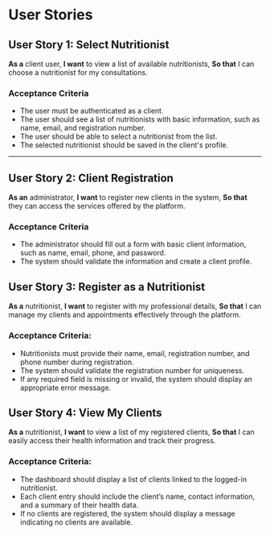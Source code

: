 # User Stories

## User Story 1: Select Nutritionist

**As a** client user,
**I want** to view a list of available nutritionists,
**So that** I can choose a nutritionist for my consultations.

### Acceptance Criteria
- The user must be authenticated as a client.
- The user should see a list of nutritionists with basic information, such as name, email, and registration number.
- The user should be able to select a nutritionist from the list.
- The selected nutritionist should be saved in the client's profile.

---

## User Story 2: Client Registration

**As an** administrator,
**I want** to register new clients in the system,
**So that** they can access the services offered by the platform.

### Acceptance Criteria
- The administrator should fill out a form with basic client information, such as name, email, phone, and password.
- The system should validate the information and create a client profile.

## User Story 3: Register as a Nutritionist
**As a** nutritionist,
**I want** to register with my professional details,
**So that** I can manage my clients and appointments effectively through the platform.

### Acceptance Criteria:

- Nutritionists must provide their name, email, registration number, and phone number during registration.
- The system should validate the registration number for uniqueness.
- If any required field is missing or invalid, the system should display an appropriate error message.

## User Story 4: View My Clients
**As a** nutritionist,
**I want** to view a list of my registered clients,
**So that** I can easily access their health information and track their progress.

### Acceptance Criteria:

- The dashboard should display a list of clients linked to the logged-in nutritionist.
- Each client entry should include the client’s name, contact information, and a summary of their health data.
- If no clients are registered, the system should display a message indicating no clients are available.